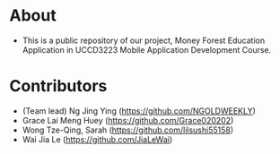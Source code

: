 # About
- This is a public repository of our project, Money Forest Education Application in UCCD3223 Mobile Application Development Course.

# Contributors
- (Team lead) Ng Jing Ying (https://github.com/NGOLDWEEKLY)
- Grace Lai Meng Huey (https://github.com/Grace020202)
- Wong Tze-Qing, Sarah (https://github.com/lilsushi55158)
- Wai Jia Le (https://github.com/JiaLeWai)
